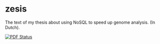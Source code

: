 zesis
=====

The text of my thesis about using NoSQL to speed up genome analysis. (In Dutch).

[![PDF Status](https://www.sharelatex.com/github/repos/bgossele/zesis/builds/latest/badge.svg)](https://www.sharelatex.com/github/repos/bgossele/zesis/builds/latest/output.pdf)